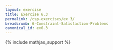 ```yaml
---
layout: exercise
title: Exercise 6.3
permalink: /csp-exercises/ex_3/
breadcrumb: 6-Constraint-Satisfaction-Problems
canonical_id: ex6.3
---
```


{% include mathjax_support %}

